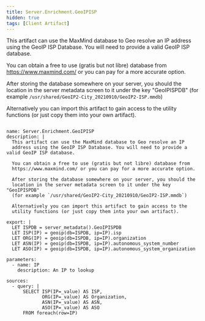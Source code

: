 ```yaml
---
title: Server.Enrichment.GeoIPISP
hidden: true
tags: [Client Artifact]
---
```


This artifact can use the MaxMind database to Geo resolve an IP
address using the GeoIP ISP Database. You will need to provide a valid GeoIP ISP database.

You can obtain a free to use (gratis but not libre) database from
https://www.maxmind.com/ or you can pay for a more accurate option.

After storing the database somewhere on your server, you should the
location in the server metadata screen to it under the key "GeoIPISPDB"
(for example `/usr/shared/GeoIP2-City_20210910/GeoIP2-ISP.mmdb`)

Alternatively you can import this artifact to gain access to the
utility functions (or just copy them into your own artifact).


<pre><code class="language-yaml">
name: Server.Enrichment.GeoIPISP
description: |
  This artifact can use the MaxMind database to Geo resolve an IP
  address using the GeoIP ISP Database. You will need to provide a valid GeoIP ISP database.

  You can obtain a free to use (gratis but not libre) database from
  https://www.maxmind.com/ or you can pay for a more accurate option.

  After storing the database somewhere on your server, you should the
  location in the server metadata screen to it under the key "GeoIPISPDB"
  (for example `/usr/shared/GeoIP2-City_20210910/GeoIP2-ISP.mmdb`)

  Alternatively you can import this artifact to gain access to the
  utility functions (or just copy them into your own artifact).

export: |
  LET ISPDB = server_metadata().GeoIPISPDB
  LET ISP(IP) = geoip(db=ISPDB, ip=IP).isp
  LET ORG(IP) = geoip(db=ISPDB, ip=IP).organization
  LET ASN(IP) = geoip(db=ISPDB, ip=IP).autonomous_system_number
  LET ASO(IP) = geoip(db=ISPDB, ip=IP).autonomous_system_organization

parameters:
  - name: IP
    description: An IP to lookup

sources:
  - query: |
      SELECT ISP(IP=_value) AS ISP,
             ORG(IP=_value) AS Organization,
             ASN(IP=_value) AS ASN,
             ASO(IP=_value) AS ASO
      FROM foreach(row=IP)

</code></pre>

